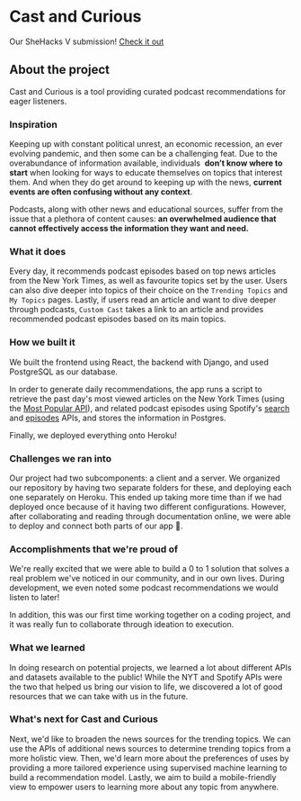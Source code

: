 # Cast and Curious

Our SheHacks V submission! [Check it out](https://cast-and-curious.herokuapp.com/)

## About the project

Cast and Curious is a tool providing curated podcast recommendations for eager listeners.

### Inspiration

Keeping up with constant political unrest, an economic recession, an ever evolving pandemic, and then some can be a challenging feat. Due to the overabundance of information available, individuals  **don’t know where to start** when looking for ways to educate themselves on topics that interest them. And when they do get around to keeping up with the news, **current events are often confusing without any context**.

Podcasts, along with other news and educational sources, suffer from the issue that a plethora of content causes: **an overwhelmed audience that cannot effectively access the information they want and need.**

### What it does

Every day, it recommends podcast episodes based on top news articles from the New York Times, as well as favourite topics set by the user. Users can also dive deeper into topics of their choice on the `Trending Topics` and `My Topics` pages. Lastly, if users read an article and want to dive deeper through podcasts, `Custom Cast` takes a link to an article and provides recommended podcast episodes based on its main topics.

### How we built it

We built the frontend using React, the backend with Django, and used PostgreSQL as our database.

In order to generate daily recommendations, the app runs a script to retrieve the past day's most viewed articles on the New York Times (using the [Most Popular API]([https://developer.nytimes.com/docs/most-popular-product/1/overview](https://developer.nytimes.com/docs/most-popular-product/1/overview))), and related podcast episodes using Spotify's [search]([https://developer.spotify.com/documentation/web-api/reference/search/search/](https://developer.spotify.com/documentation/web-api/reference/search/search/)) and [episodes]([https://developer.spotify.com/documentation/web-api/reference/episodes/](https://developer.spotify.com/documentation/web-api/reference/episodes/)) APIs, and stores the information in Postgres.

Finally, we deployed everything onto Heroku!

### Challenges we ran into

Our project had two subcomponents: a client and a server. We organized our repository by having two separate folders for these, and deploying each one separately on Heroku. This ended up taking more time than if we had deployed once because of it having two different configurations. However, after collaborating and reading through documentation online, we were able to deploy and connect both parts of our app 🙂.

### Accomplishments that we're proud of

We're really excited that we were able to build a 0 to 1 solution that solves a real problem we've noticed in our community, and in our own lives. During development, we even noted some podcast recommendations we would listen to later!

In addition, this was our first time working together on a coding project, and it was really fun to collaborate through ideation to execution.

### What we learned

In doing research on potential projects, we learned a lot about different APIs and datasets available to the public! While the NYT and Spotify APIs were the two that helped us bring our vision to life, we discovered a lot of good resources that we can take with us in the future.

### What's next for Cast and Curious

Next, we'd like to broaden the news sources for the trending topics. We can use the APIs of additional news sources to determine trending topics from a more holistic view. Then, we'd learn more about the preferences of uses by providing a more tailored experience using supervised machine learning to build a recommendation model. Lastly, we aim to build a mobile-friendly view to empower users to learning more about any topic from anywhere.
